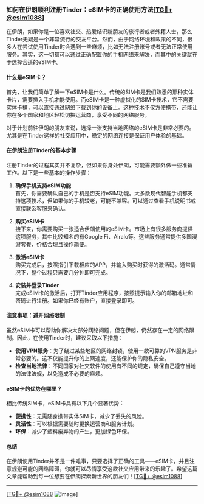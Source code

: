 ### 如何在伊朗顺利注册Tinder：eSIM卡的正确使用方法[[TG💪+ @esim1088](https://t.me/s/esim1088)]

在伊朗，如果你是一位喜欢社交、热爱结识新朋友的旅行者或者外籍人士，那么Tinder无疑是一个非常流行的交友平台。然而，由于网络环境和政策的不同，很多人在尝试使用Tinder时会遇到一些麻烦，比如无法注册账号或者无法正常使用服务。其实，这一切都可以通过正确配置你的手机网络来解决，而其中的关键就在于选择合适的eSIM卡。

#### 什么是eSIM卡？

首先，让我们简单了解一下eSIM卡是什么。传统的SIM卡是我们熟悉的那种实体卡片，需要插入手机才能使用。而eSIM卡是一种虚拟化的SIM卡技术，它不需要实体卡槽，可以直接通过网络下载到你的设备上。这种技术不仅方便携带，还能让你在多个国家和地区轻松切换运营商，享受不同的网络服务。

对于计划前往伊朗的朋友来说，选择一张支持当地网络的eSIM卡是非常必要的。尤其是在Tinder这样的社交应用中，稳定的网络连接是保证用户体验的基础。

#### 在伊朗注册Tinder的基本步骤

注册Tinder的过程其实并不复杂，但如果你身处伊朗，可能需要额外做一些准备工作。以下是一些基本的操作步骤：

1. **确保手机支持eSIM功能**  
   首先，你需要确认自己的手机是否支持eSIM功能。大多数现代智能手机都支持这项技术，但如果你的手机较老，可能不兼容。可以通过查看手机说明书或直接联系客服来确认。

2. **购买eSIM卡**  
   接下来，你需要购买一张适合伊朗使用的eSIM卡。市场上有很多服务商提供这项服务，其中比较知名的有Google Fi、Airalo等。这些服务通常提供多国漫游套餐，价格合理且操作简便。

3. **激活eSIM卡**  
   购买完成后，按照指引下载相应的APP，并输入购买时获得的激活码。通常情况下，整个过程只需要几分钟即可完成。

4. **安装并登录Tinder**  
   完成eSIM卡的激活后，打开Tinder应用程序，按照提示输入你的邮箱地址和密码进行注册。如果你已经有账户，直接登录即可。

#### 注意事项：避开网络限制

虽然eSIM卡可以帮助你解决大部分网络问题，但在伊朗，仍然存在一定的网络限制。因此，在使用Tinder时，建议采取以下措施：

- **使用VPN服务**：为了绕过某些地区的网络封锁，使用一款可靠的VPN服务是非常必要的。这不仅能提升你的上网速度，还能保护你的隐私安全。
- **检查当地法律**：不同国家对社交软件的使用有不同的规定，确保自己遵守当地的法律法规，以免造成不必要的麻烦。

#### eSIM卡的优势在哪里？

相比传统SIM卡，eSIM卡具有以下几个显著优势：

- **便携性**：无需随身携带实体SIM卡，减少了丢失的风险。
- **灵活性**：可以根据需要随时更换运营商和服务计划。
- **环保**：减少了塑料废弃物的产生，更加绿色环保。

#### 总结

在伊朗使用Tinder并不是一件难事，只要选择了正确的工具——eSIM卡，并且注意规避可能的网络障碍，你就可以尽情享受这款社交应用带来的乐趣了。希望这篇文章能帮助到每一位想要在伊朗探索新世界的朋友们！[[TG💪+ @esim1088](https://t.me/s/esim1088)]

---

[[TG💪+ @esim1088](https://t.me/s/esim1088) ![Image](https://i.postimg.cc/4NQfJmqS/Snipaste-2025-05-13-00-14-12.png)]